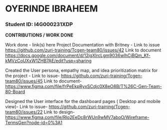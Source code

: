# OYERINDE IBRAHEEM

### Student ID: I4G000231XDP 


**CONTRIBUTIONS / WORK DONE**

Work done - link(s) here
Project Documentation with Britney - Link to issue https://github.com/zuri-training/Tcgen-team80/issues/42 Link to document https://docs.google.com/document/d/12jgXlrcLgm9036wlhCjBQm_Kf-kMVzCoUXxW1ZHB7AE/edit?usp=sharing

Created the User persona, empathy map, and idea prioritization matrix for the project - Link to issue- https://github.com/zuri-training/Tcgen-team80/issues/45 Link to document- https://www.figma.com/file/frPeEkpRyxSCdjc0X8eO8B/T%26C-Gen-Team-80-Board

Designed the User interface for the dashboard pages ( Desktop and mobile view)- Link to issue- https://github.com/zuri-training/Tcgen-team80/issues/22 Link to design- https://www.figma.com/file/Rlo2EeDc8rWUn9wMV7aboO/Wireframe-TermsGen?node-id=0%3A1

